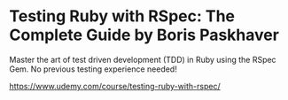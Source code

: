 # Testing Ruby with RSpec: The Complete Guide by Boris Paskhaver

Master the art of test driven development (TDD) in Ruby using the RSpec Gem.  No previous testing experience needed!

https://www.udemy.com/course/testing-ruby-with-rspec/
